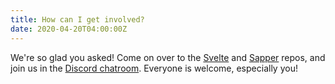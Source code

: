 ```yaml
---
title: How can I get involved?
date: 2020-04-20T04:00:00Z
---
```


<p>We're so glad you asked! Come on over to the <a href='https://github.com/sveltejs/svelte'>Svelte</a> and <a href='https://github.com/sveltejs/sapper'>Sapper</a> repos, and join us in the <a href='https://svelte.dev/chat'>Discord chatroom</a>. Everyone is welcome, especially you!</p>
